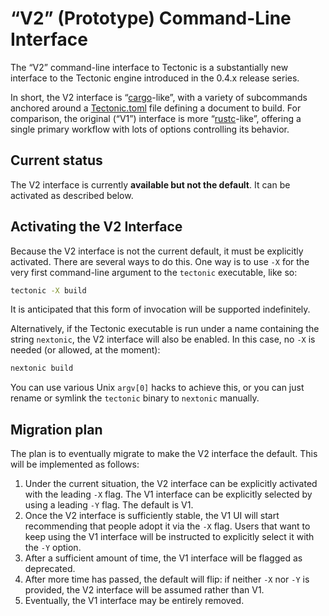 # “V2” (Prototype) Command-Line Interface

The “V2” command-line interface to Tectonic is a substantially new interface to
the Tectonic engine introduced in the 0.4.x release series.

In short, the V2 interface is “[cargo]-like”, with a variety of subcommands
anchored around a [Tectonic.toml] file defining a document to build. For
comparison, the original (“V1”) interface is more “[rustc]-like”, offering a
single primary workflow with lots of options controlling its behavior.

[cargo]: https://doc.rust-lang.org/cargo/
[Tectonic.toml]: ./tectonic-toml.md
[rustc]: https://doc.rust-lang.org/rustc/command-line-arguments.html

## Current status

The V2 interface is currently **available but not the default**. It can be
activated as described below.

## Activating the V2 Interface

Because the V2 interface is not the current default, it must be explicitly
activated. There are several ways to do this. One way is to use `-X` for the
very first command-line argument to the `tectonic` executable, like so:

```sh
tectonic -X build
```

It is anticipated that this form of invocation will be supported indefinitely.

Alternatively, if the Tectonic executable is run under a name containing the
string `nextonic`, the V2 interface will also be enabled. In this case, no `-X`
is needed (or allowed, at the moment):

```sh
nextonic build
```

You can use various Unix `argv[0]` hacks to achieve this, or you can just rename
or symlink the `tectonic` binary to `nextonic` manually.

## Migration plan

The plan is to eventually migrate to make the V2 interface the default. This
will be implemented as follows:

1. Under the current situation, the V2 interface can be explicitly activated
   with the leading `-X` flag. The V1 interface can be explicitly selected by
   using a leading `-Y` flag. The default is V1.
2. Once the V2 interface is sufficiently stable, the V1 UI will start
   recommending that people adopt it via the `-X` flag. Users that want to keep
   using the V1 interface will be instructed to explicitly select it with the
   `-Y` option.
3. After a sufficient amount of time, the V1 interface will be flagged as
   deprecated.
4. After more time has passed, the default will flip: if neither `-X` nor `-Y`
   is provided, the V2 interface will be assumed rather than V1.
5. Eventually, the V1 interface may be entirely removed.
